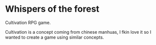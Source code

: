# Whispers of the forest

Cultivation RPG game.

Cultivation is a concept coming from chinese manhuas, I fkin love it so I wanted to create a game using similar concepts.
